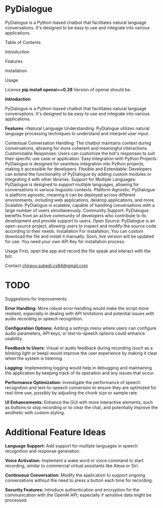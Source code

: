 # PyDialogue

PyDialogue is a Python-based chatbot that facilitates natural language conversations. It's designed to be easy to use and integrate into various applications.

Table of Contents 

Introduction 

Features 

Installation 

Usage

License
**pip install openai==0.28**  Version of openai should be.


**Introduction** 

PyDialogue is a Python-based chatbot that facilitates natural language conversations. It's designed to be easy to use and integrate into various applications.

**Features** =Natural Language Understanding: PyDialogue utilizes natural language processing techniques to understand and interpret user input.

Contextual Conversation Handling: The chatbot maintains context during conversations, allowing for more coherent and meaningful interactions.
Customizable Responses: Users can customize the bot's responses to suit their specific use case or application.
Easy Integration with Python Projects: PyDialogue is designed for seamless integration into Python projects, making it accessible for developers.
Flexible and Extendable: Developers can extend the functionality of PyDialogue by adding custom modules or integrating it with other libraries.
Support for Multiple Languages: PyDialogue is designed to support multiple languages, allowing for conversations in various linguistic contexts.
Platform Agnostic: PyDialogue is platform agnostic, meaning it can be deployed across different environments, including web applications, desktop applications, and more.
Scalable: PyDialogue is scalable, capable of handling conversations with a large number of users simultaneously.
Community Support: PyDialogue benefits from an active community of developers who contribute to its development and provide support to users.
Open Source: PyDialogue is an open-source project, allowing users to inspect and modify the source code according to their needs.
Installation For installation, You can custom download the file and install it manually. Soon, live version will be updated for use. You need your own API Key for installation process.

Usage First, open the app and record the file speak and interact with the bot.

Contact chirayu.subedi.cs84@gmail.com


# TODO 

Suggestions for Improvements

**Error Handling:** More robust error handling would make the script more resilient, especially in dealing with API limitations and potential issues with audio recording or speech recognition.

**Configuration Options:** Adding a settings menu where users can configure audio parameters, API keys, or text-to-speech options could enhance usability.

**Feedback to Users:** Visual or audio feedback during recording (such as a blinking light or beep) would improve the user experience by making it clear when the system is listening.



**Logging:** Implementing logging would help in debugging and maintaining the application by keeping track of its operation and any issues that occur.

**Performance Optimization:** Investigate the performance of speech recognition and text-to-speech conversion to ensure they are optimized for real-time use, possibly by adjusting the chunk size or sample rate.

**UI Enhancements:** Enhance the GUI with more interactive elements, such as buttons to stop recording or to clear the chat, and potentially improve the aesthetic with custom styling.

# Additional Feature Ideas

**Language Support:** Add support for multiple languages in speech recognition and response generation.

**Voice Activation:** Implement a wake word or voice command to start recording, similar to commercial virtual assistants like Alexa or Siri.

**Continuous Conversation:** Modify the application to support ongoing conversations without the need to press a button each time for recording.

**Security Features:** Introduce authentication and encryption for the communication with the OpenAI API, especially if sensitive data might be processed.
